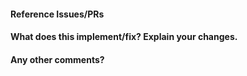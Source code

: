 <!--
Thanks for contributing a pull request! Please ensure you have taken a look at the contribution guidelines: https://github.com/automl/SMAC3/blob/master/CONTRIBUTING.md
-->

#### Reference Issues/PRs
<!--
Example: Fixes #1234. See also #3456.
Please use keywords (e.g., Fixes) to create link to the issues or pull requests you resolved, so that they will automatically be closed when your pull request is merged. See https://github.com/blog/1506-closing-issues-via-pull-requests
-->

#### What does this implement/fix? Explain your changes.

#### Any other comments?

<!--
We appreciate your effort, but please be aware that we are not working full-time on this project. We welcome any contribution and value your effort, no matter how minor they are. If we are slow to review, either the pull request needs some benchmarking, tinkering, convincing, etc. or more likely the reviewers are simply busy. In either case, we ask for your understanding during the review process.

Thanks for contributing!
-->
